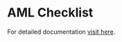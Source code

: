 # AML Checklist

For detailed documentation [visit here](https://wmcvay.gitbook.io/reapit-foundations/open-source/packages/aml-checklist).